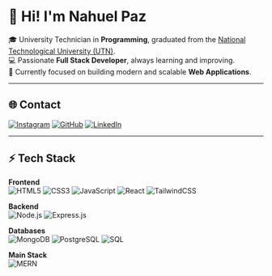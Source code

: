 # 👋 Hi! I'm Nahuel Paz  

🎓 University Technician in **Programming**, graduated from the [National Technological University (UTN)](https://www.frt.utn.edu.ar/).  
💻 Passionate **Full Stack Developer**, always learning and improving.  
🚀 Currently focused on building modern and scalable **Web Applications**.  

---

## 🌐 Contact  

[![Instagram](https://img.shields.io/badge/Instagram-%23E4405F.svg?logo=Instagram&logoColor=white)](https://www.instagram.com/nahuelpaz)
[![GitHub](https://img.shields.io/badge/GitHub-%23121011.svg?logo=github&logoColor=white)](https://github.com/nahuelpaz)
[![LinkedIn](https://img.shields.io/badge/LinkedIn-%230A66C2.svg?logo=linkedin&logoColor=white)](https://www.linkedin.com/in/nahuelpaz)  

---

## ⚡ Tech Stack  

**Frontend**  
![HTML5](https://img.shields.io/badge/HTML5-E34F26.svg?logo=html5&logoColor=white) ![CSS3](https://img.shields.io/badge/CSS3-1572B6.svg?logo=css3&logoColor=white) ![JavaScript](https://img.shields.io/badge/JavaScript-F7DF1E.svg?logo=javascript&logoColor=black) ![React](https://img.shields.io/badge/React-20232A.svg?logo=react&logoColor=61DAFB) ![TailwindCSS](https://img.shields.io/badge/Tailwind_CSS-06B6D4.svg?logo=tailwind-css&logoColor=white)  

**Backend**  
![Node.js](https://img.shields.io/badge/Node.js-339933.svg?logo=node.js&logoColor=white) ![Express.js](https://img.shields.io/badge/Express.js-000000.svg?logo=express&logoColor=white)  

**Databases**  
![MongoDB](https://img.shields.io/badge/MongoDB-47A248.svg?logo=mongodb&logoColor=white) ![PostgreSQL](https://img.shields.io/badge/PostgreSQL-4169E1.svg?logo=postgresql&logoColor=white) ![SQL](https://img.shields.io/badge/SQL-003B57.svg?logo=database&logoColor=white)  

**Main Stack**  
![MERN](https://img.shields.io/badge/MERN-3C3C3C.svg?logo=mongodb&logoColor=47A248)  
